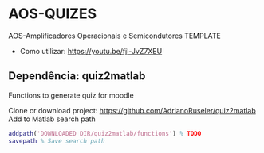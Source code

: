 # AOS-QUIZES
AOS-Amplificadores Operacionais e Semicondutores TEMPLATE
- Como utilizar: https://youtu.be/fjl-JvZ7XEU

## Dependência: quiz2matlab
Functions to generate quiz for moodle

Clone or download project: https://github.com/AdrianoRuseler/quiz2matlab
Add to Matlab search path
```matlab
addpath('DOWNLOADED DIR/quiz2matlab/functions') % TODO
savepath % Save search path
```
